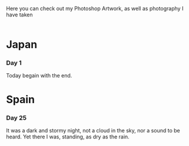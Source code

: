 Here you can check out my Photoshop Artwork, as well as photography I have taken
<br>
<br>

# Japan

### Day 1

Today begain with the end.


# Spain

### Day 25

It was a dark and stormy night, not a cloud in the sky, nor a sound to be heard. Yet there I was, standing, as dry as the rain.